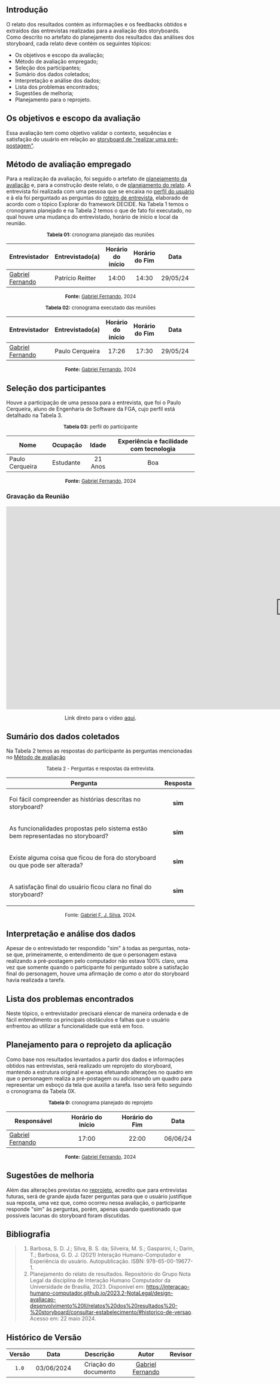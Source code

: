 ## Introdução


O relato dos resultados contém as informações e os feedbacks obtidos e extraídos das entrevistas realizadas para a avaliação dos storyboards. Como descrito no artefato do planejamento dos resultados das análises dos storyboard, cada relato deve contém os seguintes tópicos:

- Os objetivos e escopo da avaliação;
- Método de avaliação empregado;
- Seleção dos participantes;
- Sumário dos dados coletados;
- Interpretação e análise dos dados;
- Lista dos problemas encontrados;
- Sugestões de melhoria;
- Planejamento para o reprojeto.

## Os objetivos e escopo da avaliação

Essa avaliação tem como objetivo validar o contexto, sequências e satisfação do usuário em relação ao [storyboard de "realizar uma pré-postagem"](https://interacao-humano-computador.github.io/2024.1-Correios/design_avaliacao/storyboards/#pre-postagem).

## Método de avaliação empregado

Para a realização da avaliação, foi seguido o artefato de [planejamento da avaliação](https://interacao-humano-computador.github.io/2024.1-Correios/design_avaliacao/nivel_1/analise_dos_storyboards/planej_storyboard/) e, para a construção deste relato, o de [planejamento do relato](https://interacao-humano-computador.github.io/2024.1-Correios/design_avaliacao/nivel_1/analise_dos_storyboards/planejamento-relato-storyboard/). A entrevista foi realizada com uma pessoa que se encaixa no [perfil do usuário](https://interacao-humano-computador.github.io/2024.1-Correios/analise_de_requisitos/perfil_de_usuario/perfil_de_usuario/) e à ela foi perguntado as perguntas do [roteiro de entrevista](https://interacao-humano-computador.github.io/2024.1-Correios/design_avaliacao/nivel_1/analise_dos_storyboards/planej_storyboard/#e-explorar), elaborado de acordo com o tópico Explorar do framework DECIDE. Na Tabela 1 temos o cronograma planejado e na Tabela 2 temos o que de fato foi executado, no qual houve uma mudança do entrevistado, horário de início e local da reunião.

<center>

<font size="2"><p style="text-align: center">**Tabela 01:** cronograma planejado das reuniões</p></font>

| **Entrevistador** |**Entrevistado(a)**|**Horário do início**|**Horário do Fim**|**Data**|**Local**|
| -- | -- | :--: | :--: | :--: | :--: |
|[Gabriel Fernando][GabrielfGH]|Patrício Reitter|14:00|14:30|29/05/24|A definir|

<font size="2"><p style="text-align: center">**Fonte:** [Gabriel Fernando][GabrielfGH], 2024 </p></font>

</center>


<center>

<font size="2"><p style="text-align: center">**Tabela 02:** cronograma executado das reuniões</p></font>

| **Entrevistador** |**Entrevistado(a)**|**Horário do início**|**Horário do Fim**|**Data**|**Local**|
| -- | -- | :--: | :--: | :--: | :--: |
|[Gabriel Fernando][GabrielfGH]|Paulo Cerqueira|17:26|17:30|29/05/24|FGA|

<font size="2"><p style="text-align: center">**Fonte:** [Gabriel Fernando][GabrielfGH], 2024 </p></font>

</center>

## Seleção dos participantes

Houve a participação de uma pessoa para a entrevista, que foi o Paulo Cerqueira, aluno de Engenharia de Software da FGA, cujo perfil está detalhado na Tabela 3.

<center>

<font size="2"><p style="text-align: center">**Tabela 03:** perfil do participante</p></font>

| **Nome** |**Ocupação**|**Idade**|**Experiência e facilidade com tecnologia**|
| -- | -- | :--: | :--: |
| Paulo Cerqueira | Estudante | 21 Anos |  Boa |

<font size="2"><p style="text-align: center">**Fonte:** [Gabriel Fernando][GabrielfGH], 2024 </p></font>

</center>

### Gravação da Reunião

<iframe width="1519" height="542" src="https://www.youtube.com/embed/NX0eA9hURSg" title="Avaliação do Storyboard - Grupo 03 (Gabriel Fernando)" frameborder="0" allow="accelerometer; autoplay; clipboard-write; encrypted-media; gyroscope; picture-in-picture; web-share" referrerpolicy="strict-origin-when-cross-origin" allowfullscreen></iframe>

<p style="text-align: center">Link direto para o vídeo <a href="https://www.youtube.com/NX0eA9hURSg">aqui</a>.</p>

## Sumário dos dados coletados

Na Tabela 2 temos as respostas do participante às perguntas mencionadas no [Método de avaliação](https://interacao-humano-computador.github.io/2024.1-Correios/design_avaliacao/nivel_1/analise_dos_storyboards/Relatos_StoryBoards/Relato_pre_postagem/##metodo-de-avaliacao-empregado)

<center>

<font size="2"><p style="text-align: center">Tabela 2 - Perguntas e respostas da entrevista.</p></font>

|Pergunta | Resposta |
| ------- | :------: |
| <p>Foi fácil compreender as histórias descritas no storyboard?</p> | **sim**  |
| <p> As funcionalidades propostas pelo sistema estão bem representadas no storyboard?</p> | **sim** |
| <p> Existe alguma coisa que ficou de fora do storyboard ou que pode ser alterada? </p> | **sim** |
| <p> A satisfação final do usuário ficou clara no final do storyboard? </p> | **sim** |

<font size="2"><p style="text-align: center">Fonte: [Gabriel F. J. Silva][GabrielFGH], 2024.</p></font>

</center>


## Interpretação e análise dos dados

Apesar de o entrevistado ter respondido "sim" à todas as perguntas, nota-se que, primeiramente, o entendimento de que o personagem estava realizando a pré-postagem pelo computador não estava 100% claro, uma vez que somente quando o participante foi perguntado sobre a satisfação final do personagem, houve uma afirmação de como o ator do storyboard havia realizada a tarefa.


## Lista dos problemas encontrados

Neste tópico, o entrevistador precisará elencar de maneira ordenada e de fácil entendimento os principais obstáculos e falhas que o usuário enfrentou ao utilizar a funcionalidade que está em foco.


## Planejamento para o reprojeto da aplicação

Como base nos resultados levantados a partir dos dados e informações obtidos nas entrevistas, será realizado um reprojeto do storyboard, mantendo a estrutura original e apenas efetuando alterações no quadro em que o personagem realiza a pré-postagem ou adicionando um quadro para representar um esboço da tela que auxilia a tarefa. Isso será feito seguindo o cronograma da Tabela 0X.


<center>

<font size="2"><p style="text-align: center">**Tabela 0:** cronograma planejado do reprojeto</p></font>

| **Responsável** |**Horário do início**|**Horário do Fim**|**Data**|
| -- | :--: | :--: | :--: |
|[Gabriel Fernando][GabrielfGH]| 17:00 | 22:00 | 06/06/24|

<font size="2"><p style="text-align: center">**Fonte:** [Gabriel Fernando][GabrielfGH], 2024 </p></font>
</center>

## Sugestões de melhoria

Além das alterações previstas no [reprojeto](#planejamento-para-o-reprojeto-da-aplicacao), acredito que para entrevistas futuras, será de grande ajuda fazer perguntas para que o usuário justifique sua reposta, uma vez que, como ocorreu nessa avaliação, o participante responde "sim" às perguntas, porém, apenas quando questionado que possíveis lacunas do storyboard foram discutidas.

## Bibliografia

> 1. Barbosa, S. D. J.; Silva, B. S. da; Silveira, M. S.; Gasparini, I.; Darin, T.; Barbosa, G. D. J. (2021) Interação Humano-Computador e Experiência do usuário. Autopublicação. ISBN: 978-65-00-19677-1.
> 2. Planejamento do relato de resultados. Repositório do Grupo Nota Legal da disciplina de Interação Humano Computador da Universidade de Brasília, 2023. Disponível em: <https://interacao-humano-computador.github.io/2023.2-NotaLegal/design-avaliacao-desenvolvimento%20II/relatos%20dos%20resultados%20-%20storyboard/consultar-estabelecimento/#historico-de-versao>. Acesso em: 22 maio 2024.

## Histórico de Versão

| Versão | Data | Descrição | Autor | Revisor
|:-:|:-:|:-:|:-:|:-:|
|`1.0`| 03/06/2024 | Criação do documento| [Gabriel Fernando][GabrielfGH] |  |


[GabrielfGH]: https://github.com/MMcLovin
[GabrielbGH]: https://github.com/https://github.com/Bertolazi
[ClaudioGH]: https://github.com/claudiohsc
[EliasGH]: https://www.github.com/EliasOliver21
[PabloGH]: https://github.com/pabloheika
[RicardoGH]: https://www.github.com/avmricardo